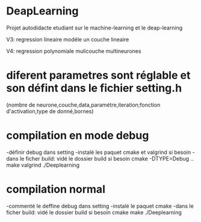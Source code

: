 # DeapLearning
Projet autodidacte etudiant sur le machine-learning et le deap-learning

V3: regression lineaire modéle un couche lineaire

V4: regression polynomiale mulicouche multineurones

# diferent parametres sont réglable et son défint dans le fichier setting.h
(nombre de neurone,couche,data,paramétre,iteration;fonction d'activation,type de donné,bornes)

# compilation en mode debug
-définir debug dans setting
-instalé les paquet cmake et valgrind si besoin
-dans le ficher build:
    vidé le dossier build si besoin
    cmake -DTYPE=Debug ..
    make
    valgrind ./Deeplearning

# compilation normal
-commenté le deffine debug dans setting
-instalé le paquet cmake
-dans le ficher build:
    vidé le dossier build si besoin
    cmake
    make
    ./Deeplearning